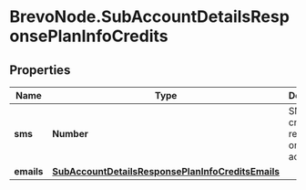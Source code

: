 # BrevoNode.SubAccountDetailsResponsePlanInfoCredits

## Properties
Name | Type | Description | Notes
------------ | ------------- | ------------- | -------------
**sms** | **Number** | SMS credits remaining on the sub-account | [optional] 
**emails** | [**SubAccountDetailsResponsePlanInfoCreditsEmails**](SubAccountDetailsResponsePlanInfoCreditsEmails.md) |  | [optional] 


